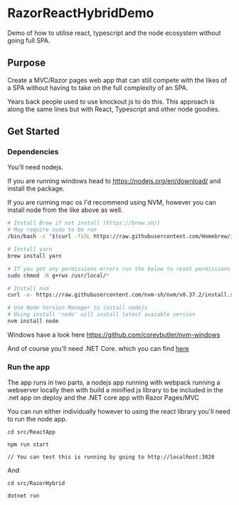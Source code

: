 # RazorReactHybridDemo
Demo of how to utilise react, typescript and the node ecosystem without going full SPA.

## Purpose
Create a MVC/Razor pages web app that can still compete with the likes of a SPA without having to take on the full complexity of an SPA.

Years back people used to use knockout js to do this. This approach is along the same lines but with React, Typescript and other node goodies.

## Get Started

### Dependencies

You'll need nodejs.

If you are running windows head to https://nodejs.org/en/download/ and install the package.

If you are running mac os I'd recommend using NVM, however you can install node from the like above as well.

```bash
# Install Brew if not install (https://brew.sh/)
# May require sudo to be run
/bin/bash -c "$(curl -fsSL https://raw.githubusercontent.com/Homebrew/install/HEAD/install.sh)"

# Install yarn
brew install yarn

# If you get any permissions errors run the below to reset permissions and try again
sudo chmod -R g+rwx /usr/local/*

# Install nvm
curl -o- https://raw.githubusercontent.com/nvm-sh/nvm/v0.37.2/install.sh | bash

# Use Node Version Manager to install nodejs
# Using install 'node' will install latest avaiable version
nvm install node
```

Windows have a look here
https://github.com/coreybutler/nvm-windows

And of course you'll need .NET Core. which you can find [here](https://dot.net)


### Run the app

The app runs in two parts, a nodejs app running with webpack running a webserver locally then with build a minified js 
library to be included in the .net app on deploy and the .NET core app with Razor Pages/MVC

You can run either individually however to using the react library you'll need to run the node app.

```
cd src/ReactApp

npm run start

// You can test this is running by going to http://localhost:3020 
```

And
```
cd src/RazorHybrid

dotnet run
```

